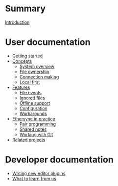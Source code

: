 <!--
SPDX-FileCopyrightText: 2024 blinry <mail@blinry.org>
SPDX-FileCopyrightText: 2024 zormit <nt4u@kpvn.de>

SPDX-License-Identifier: CC-BY-SA-4.0
-->

# Summary

[Introduction](introduction.md)

# User documentation

- [Getting started](getting-started.md)
- [Concepts](concepts.md)
    - [System overview](system-overview.md)
    - [File ownership](file-ownership.md)
    - [Connection making](connection-making.md)
    - [Local first](local-first.md)
- [Features](features.md)
    - [File events](file-events.md)
    - [Ignored files](ignored-files.md)
    - [Offline support](offline-support.md)
    - [Configuration](configuration.md)
    - [Workarounds](workarounds.md)
- [Ethersync in practice](in-practice.md)
    - [Pair programming](pair-programming.md)
    - [Shared notes](shared-notes.md)
    - [Working with Git](git-integration.md)
- [Related projects](related-projects.md)

# Developer documentation

- [Writing new editor plugins](editor-plugin-dev-guide.md)
- [What to learn from us](learn-from-us.md)
